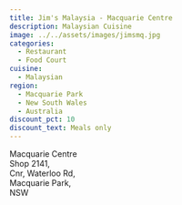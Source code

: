 ```yaml
---
title: Jim's Malaysia - Macquarie Centre
description: Malaysian Cuisine
image: ../../assets/images/jimsmq.jpg
categories:
  - Restaurant
  - Food Court
cuisine:
  - Malaysian
region:
  - Macquarie Park
  - New South Wales
  - Australia
discount_pct: 10
discount_text: Meals only
---
```


Macquarie Centre\
Shop 2141,\
Cnr, Waterloo Rd,\
Macquarie Park,\
NSW
